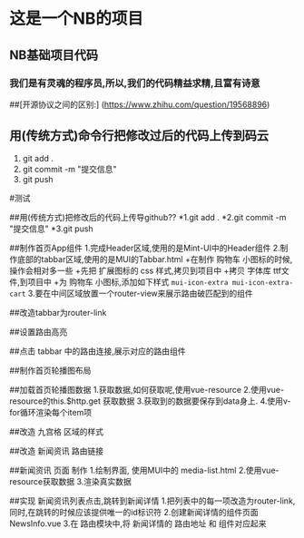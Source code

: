 # 这是一个NB的项目

## NB基础项目代码

### 我们是有灵魂的程序员,所以,我们的代码精益求精,且富有诗意

##[开源协议之间的区别:]
(https://www.zhihu.com/question/19568896)

## 用(传统方式)命令行把修改过后的代码上传到码云
1. git add .
2. git commit -m "提交信息"
3. git push

#测试

##用(传统方式)把修改后的代码上传导github??
*1.git add .
*2.git commit -m "提交信息"
*3.git push

##制作首页App组件
1.完成Header区域,使用的是Mint-UI中的Header组件
2.制作底部的tabbar区域,使用的是MUI的Tabbar.html
    +在制作 购物车 小图标的时候,操作会相对多一些
    +先把 扩展图标的 css 样式,拷贝到项目中
    +拷贝 字体库 ttf文件,到项目中
    +为 购物车 小图标,添加如下样式 `mui-icon-extra mui-icon-extra-cart`
3.要在中间区域放置一个router-view来展示路由破匹配到的组件

##改造tabbar为router-link

##设置路由高亮

##点击 tabbar 中的路由连接,展示对应的路由组件

##制作首页轮播图布局


##加载首页轮播图数据
1.获取数据,如何获取呢,使用vue-resource
2.使用vue-resource的this.$http.get 获取数据
3.获取到的数据要保存到data身上.
4.使用v-for循环渲染每个item项


##改造 九宫格 区域的样式


##改造 新闻资讯 路由链接

##新闻资讯 页面 制作
1.绘制界面, 使用MUI中的 media-list.html
2.使用vue-resource获取数据
3.渲染真实数据

##实现 新闻资讯列表点击,跳转到新闻详情
1.把列表中的每一项改造为router-link,同时,在跳转的时候应该提供唯一的id标识符
2.创建新闻详情的组件页面 NewsInfo.vue
3.在 路由模块中,将 新闻详情的 路由地址 和 组件对应起来